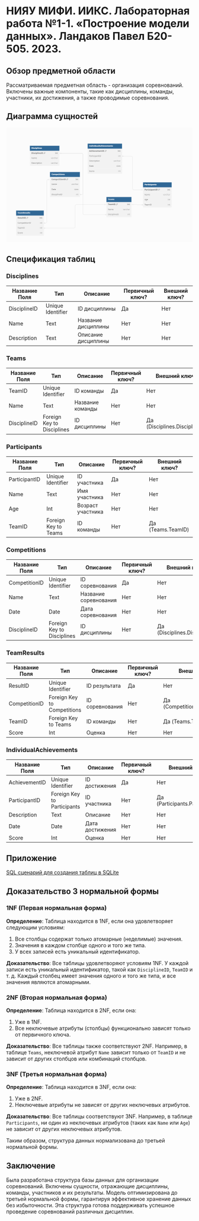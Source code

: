 # НИЯУ МИФИ. ИИКС. Лабораторная работа №1-1. «Построение модели данных». Ландаков Павел Б20-505. 2023.
## Обзор предметной области

Рассматриваемая предметная область - организация соревнований. Включены важные компоненты, такие как дисциплины, команды, участники, их достижения, а также проводимые соревнования.

## Диаграмма сущностей

![Диаграмма сущностей](./organization.png)

## Спецификация таблиц

### Disciplines

| Название Поля   | Тип                        | Описание                          | Первичный ключ? | Внешний ключ? |
|-----------------|----------------------------|----------------------------------|-----------------|---------------|
| DisciplineID    | Unique Identifier          | ID дисциплины                     | Да              | Нет           |
| Name            | Text                       | Название дисциплины               | Нет             | Нет           |
| Description     | Text                       | Описание дисциплины               | Нет             | Нет           |

### Teams

| Название Поля   | Тип                        | Описание                          | Первичный ключ? | Внешний ключ?             |
|-----------------|----------------------------|----------------------------------|-----------------|---------------------------|
| TeamID          | Unique Identifier          | ID команды                        | Да              | Нет                       |
| Name            | Text                       | Название команды                  | Нет             | Нет                       |
| DisciplineID    | Foreign Key to Disciplines | ID дисциплины                     | Нет             | Да (Disciplines.DisciplineID) |

### Participants

| Название Поля   | Тип                        | Описание                          | Первичный ключ? | Внешний ключ?         |
|-----------------|----------------------------|----------------------------------|-----------------|-----------------------|
| ParticipantID   | Unique Identifier          | ID участника                      | Да              | Нет                   |
| Name            | Text                       | Имя участника                     | Нет             | Нет                   |
| Age             | Int                        | Возраст участника                 | Нет             | Нет                   |
| TeamID          | Foreign Key to Teams       | ID команды                        | Нет             | Да (Teams.TeamID)      |

### Competitions

| Название Поля   | Тип                        | Описание                          | Первичный ключ? | Внешний ключ?                 |
|-----------------|----------------------------|----------------------------------|-----------------|---------------------------|
| CompetitionID   | Unique Identifier          | ID соревнования                   | Да              | Нет                       |
| Name            | Text                       | Название соревнования             | Нет             | Нет                       |
| Date            | Date                       | Дата соревнования                 | Нет             | Нет                       |
| DisciplineID    | Foreign Key to Disciplines | ID дисциплины                     | Нет             | Да (Disciplines.DisciplineID) |

### TeamResults

| Название Поля   | Тип                        | Описание                          | Первичный ключ? | Внешний ключ?                 |
|-----------------|----------------------------|----------------------------------|-----------------|---------------------------|
| ResultID        | Unique Identifier          | ID результата                     | Да              | Нет                       |
| CompetitionID   | Foreign Key to Competitions| ID соревнования                   | Нет             | Да (Competitions.CompetitionID)|
| TeamID          | Foreign Key to Teams       | ID команды                        | Нет             | Да (Teams.TeamID)          |
| Score           | Int                        | Оценка                           | Нет             | Нет                       |

### IndividualAchievements

| Название Поля   | Тип                        | Описание                          | Первичный ключ? | Внешний ключ?                     |
|-----------------|----------------------------|----------------------------------|-----------------|---------------------------|
| AchievementID   | Unique Identifier          | ID достижения                     | Да              | Нет                       |
| ParticipantID   | Foreign Key to Participants| ID участника                      | Нет             | Да (Participants.ParticipantID)|
| Description     | Text                       | Описание                          | Нет             | Нет                       |
| Date            | Date                       | Дата достижения                   | Нет             | Нет                       |
| Score           | Int                        | Оценка                           | Нет             | Нет                       |







## Приложение
[SQL сценарий для создания таблиц в SQLite](./organization.sql)

## Доказательство 3 нормальной формы
### 1NF (Первая нормальная форма)

**Определение**: Таблица находится в 1NF, если она удовлетворяет следующим условиям:
1. Все столбцы содержат только атомарные (неделимые) значения.
2. Значения в каждом столбце одного и того же типа.
3. У всех записей есть уникальный идентификатор.

**Доказательство**: Все таблицы удовлетворяют условиям 1NF. У каждой записи есть уникальный идентификатор, такой как `DisciplineID`, `TeamID` и т. д. Каждый столбец имеет значения одного и того же типа, и все значения являются атомарными.

### 2NF (Вторая нормальная форма)

**Определение**: Таблица находится в 2NF, если она:
1. Уже в 1NF.
2. Все неключевые атрибуты (столбцы) функционально зависят только от первичного ключа.

**Доказательство**: Все таблицы также соответствуют 2NF. Например, в таблице `Teams`, неключевой атрибут `Name` зависит только от `TeamID` и не зависит от других столбцов или комбинаций столбцов.

### 3NF (Третья нормальная форма)

**Определение**: Таблица находится в 3NF, если она:
1. Уже в 2NF.
2. Неключевые атрибуты не зависят от других неключевых атрибутов.

**Доказательство**: Все таблицы соответствуют 3NF. Например, в таблице `Participants`, ни один из неключевых атрибутов (таких как `Name` или `Age`) не зависит от других неключевых атрибутов.

Таким образом, структура данных нормализована до третьей нормальной формы.

## Заключение

Была разработана структура базы данных для организации соревнований. Включены сущности, отражающие дисциплины, команды, участников и их результаты. Модель оптимизирована до третьей нормальной формы, гарантируя эффективное хранение данных без избыточности. Эта структура готова поддерживать успешное проведение соревнований различных дисциплин.
